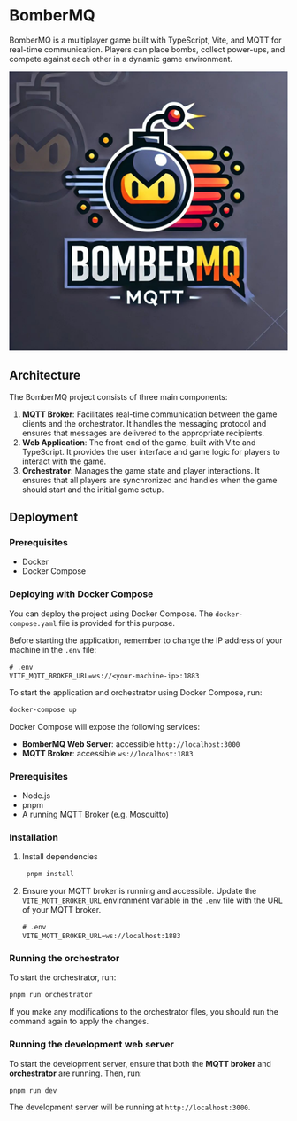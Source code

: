 # BomberMQ

BomberMQ is a multiplayer game built with TypeScript, Vite, and MQTT for real-time communication. Players can place bombs, collect power-ups, and compete against each other in a dynamic game environment.

![BomberMQ Gameplay](https://github.com/ArthurMbraga/bomberMQ/raw/main/public/logo.jpeg)

## Architecture

The BomberMQ project consists of three main components:

1. **MQTT Broker**: Facilitates real-time communication between the game clients and the orchestrator. It handles the messaging protocol and ensures that messages are delivered to the appropriate recipients.
2. **Web Application**: The front-end of the game, built with Vite and TypeScript. It provides the user interface and game logic for players to interact with the game.
3. **Orchestrator**: Manages the game state and player interactions. It ensures that all players are synchronized and handles when the game should start and the initial game setup.


## Deployment

### Prerequisites

- Docker
- Docker Compose


### Deploying with Docker Compose
  
  
You can deploy the project using Docker Compose. The `docker-compose.yaml` file is provided for this purpose.

Before starting the application, remember to change the IP address of your machine in the `.env` file:

```properties
# .env
VITE_MQTT_BROKER_URL=ws://<your-machine-ip>:1883
```

To start the application and orchestrator using Docker Compose, run:

```sh
docker-compose up
```

Docker Compose will expose the following services:

- **BomberMQ Web Server**: accessible `http://localhost:3000`
- **MQTT Broker**: accessible `ws://localhost:1883`

### Prerequisites

- Node.js
- pnpm
- A running MQTT Broker (e.g. Mosquitto)

### Installation

1. Install dependencies
   ```sh
    pnpm install
   ```
2. Ensure your MQTT broker is running and accessible. Update the `VITE_MQTT_BROKER_URL` environment variable in the `.env` file with the URL of your MQTT broker.

   ```properties
   # .env
   VITE_MQTT_BROKER_URL=ws://localhost:1883
   ```

### Running the orchestrator

To start the orchestrator, run:

```sh
pnpm run orchestrator
```

If you make any modifications to the orchestrator files, you should run the command again to apply the changes.


### Running the development web server

To start the development server, ensure that both the **MQTT broker** and **orchestrator** are running. Then, run:

```sh
pnpm run dev
```

The development server will be running at `http://localhost:3000`.


